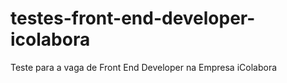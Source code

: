 # testes-front-end-developer-icolabora
Teste para a vaga de Front End Developer na Empresa iColabora

